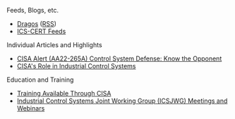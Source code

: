 Feeds, Blogs, etc.
- [Dragos](https://www.dragos.com/blog/) ([RSS](https://www.dragos.com/rss))
- [ICS-CERT Feeds](https://www.cisa.gov/uscert/ics/ICS-CERT-Feeds)


Individual Articles and Highlights
- [CISA Alert (AA22-265A) Control System Defense: Know the Opponent](https://www.cisa.gov/uscert/ncas/alerts/aa22-265a)
- [CISA's Role in Industrial Control Systems](https://www.cisa.gov/ics)

Education and Training
- [Training Available Through CISA](https://www.cisa.gov/uscert/ics/Training-Available-Through-CISA)
- [Industrial Control Systems Joint Working Group (ICSJWG) Meetings and Webinars](https://www.cisa.gov/uscert/ics/icsjwg-meetings-and-webinars)
